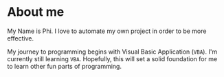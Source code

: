 # About me
My Name is Phi.
I love to automate my own project in order to be more effective.

My journey to programming begins with Visual Basic Application (`VBA`).
I'm currently still learning `VBA`. Hopefully, this will set a solid foundation for me to learn other fun parts of programming.

<!---
BuiNhatPhi/BuiNhatPhi is a ✨ special ✨ repository because its `README.md` (this file) appears on your GitHub profile.
You can click the Preview link to take a look at your changes.
--->
